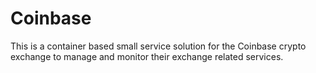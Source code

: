 # Coinbase

This is a container based small service solution for the Coinbase crypto exchange to
manage and monitor their exchange related services. 